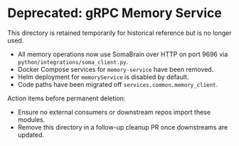 # Deprecated: gRPC Memory Service

This directory is retained temporarily for historical reference but is no longer used.

- All memory operations now use SomaBrain over HTTP on port 9696 via `python/integrations/soma_client.py`.
- Docker Compose services for `memory-service` have been removed.
- Helm deployment for `memoryService` is disabled by default.
- Code paths have been migrated off `services.common.memory_client`.

Action items before permanent deletion:
- Ensure no external consumers or downstream repos import these modules.
- Remove this directory in a follow-up cleanup PR once downstreams are updated.
